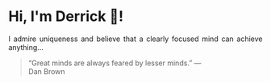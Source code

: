 # Hi, I'm Derrick 👋!
<p align="justify">I admire uniqueness and believe that a clearly focused mind can achieve anything...</p> 
<!-- #quote-start -->
<blockquote>&ldquo;Great minds are always feared by lesser minds.&rdquo; &mdash; <footer>Dan Brown</footer></blockquote>
<!-- #quote-end -->
